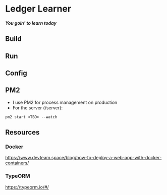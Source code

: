 # Ledger Learner
##### You goin' to learn today

## Build

## Run

## Config

## PM2
- I use PM2 for process management on production
- For the server (/server):
```
pm2 start <TBD> --watch
```

## Resources

### Docker
https://www.devteam.space/blog/how-to-deploy-a-web-app-with-docker-containers/

### TypeORM
https://typeorm.io/#/